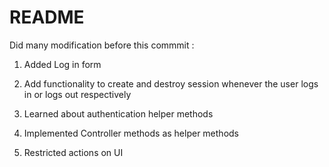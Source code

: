 # README

Did many modification before this commmit : 

1. Added Log in form

2. Add functionality to create and destroy session whenever the user logs in or logs out respectively

3. Learned about authentication helper methods

4. Implemented Controller methods as helper methods

5. Restricted actions on UI